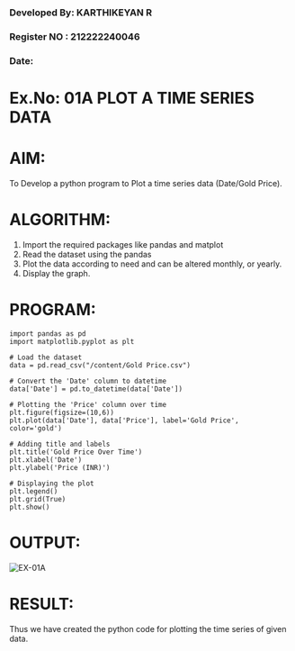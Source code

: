 ### Developed By: KARTHIKEYAN R
### Register NO : 212222240046
### Date:
# Ex.No: 01A PLOT A TIME SERIES DATA
# AIM:
To Develop a python program to Plot a time series data (Date/Gold Price).
# ALGORITHM:
1. Import the required packages like pandas and matplot
2. Read the dataset using the pandas
3. Plot the data according to need and can be altered monthly, or yearly.
4. Display the graph.
# PROGRAM:
```
import pandas as pd
import matplotlib.pyplot as plt

# Load the dataset
data = pd.read_csv("/content/Gold Price.csv")

# Convert the 'Date' column to datetime
data['Date'] = pd.to_datetime(data['Date'])

# Plotting the 'Price' column over time
plt.figure(figsize=(10,6))
plt.plot(data['Date'], data['Price'], label='Gold Price', color='gold')

# Adding title and labels
plt.title('Gold Price Over Time')
plt.xlabel('Date')
plt.ylabel('Price (INR)')

# Displaying the plot
plt.legend()
plt.grid(True)
plt.show()

```
# OUTPUT:
![EX-01A](https://github.com/user-attachments/assets/50799f42-fee2-4a07-969b-e012d8125bf5)


# RESULT:
Thus we have created the python code for plotting the time series of given data.
